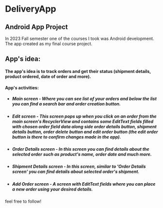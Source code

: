 # DeliveryApp
## Android App Project
In 2023 Fall semester one of the courses I took was Android development.
The app created as my final course project.

## App's idea: 
#### The app's idea is to track orders and get their status (shipment details, product ordered, date of order and more).

#### App's activities:

* ##### Main screen - Where you can see list of your orders and below the list you can find a search bar and order creation button.
* ##### Edit screen - This screen pops up when you click on an order from the main screen's RecyclerView and contains some EditText fields filled with chosen order field data along side order details button, shipment details button, order delete button and edit order button (the edit order button is there to confirm changes made in the app).
* ##### Order Details screen - In this screen you can find details about the selected order such as product's name, order date and much more.
* ##### Shipment Details screen - In this screen, similar to 'Order Details screen' you can find details about selected order's shipment.
* ##### Add Order screen - A screen with EditText fields where you can place a new order using your desired details.

feel free to follow!
